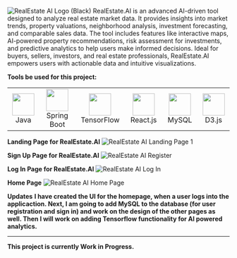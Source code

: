 ![RealEstate AI Logo (Black)](https://github.com/user-attachments/assets/ad231900-5d86-4367-9e41-12a3388eb2fe)
RealEstate.AI is an advanced AI-driven tool designed to analyze real estate market data. It provides insights into market trends, property valuations, neighborhood analysis, investment forecasting, and comparable sales data. The tool includes features like interactive maps, AI-powered property recommendations, risk assessment for investments, and predictive analytics to help users make informed decisions. Ideal for buyers, sellers, investors, and real estate professionals, RealEstate.AI empowers users with actionable data and intuitive visualizations.

**Tools be used for this project:**
<table>
  <tr>
    <td align="center"><img src="https://cdn.jsdelivr.net/gh/devicons/devicon@latest/icons/java/java-original.svg" width="50">Java</td>
    <td align="center"><img src="https://cdn.jsdelivr.net/gh/devicons/devicon@latest/icons/spring/spring-original.svg" width="50">Spring Boot</td>
    <td align="center"><img src="https://cdn.jsdelivr.net/gh/devicons/devicon@latest/icons/tensorflow/tensorflow-original.svg" width="50">TensorFlow</td>
    <td align="center"><img src="https://cdn.jsdelivr.net/gh/devicons/devicon@latest/icons/react/react-original.svg" width="50">React.js</td>
    <td align="center"><img src="https://cdn.jsdelivr.net/gh/devicons/devicon@latest/icons/mysql/mysql-original.svg"  width="50">MySQL</td>
    <td align="center"><img src="https://cdn.jsdelivr.net/gh/devicons/devicon@latest/icons/d3js/d3js-original.svg" width="50">D3.js</td>
  </tr>
</table>

**Landing Page for RealEstate.AI**
![RealEstate AI Landing Page 1](https://github.com/user-attachments/assets/325d3de5-12fe-4fcb-b1b7-18a51e4afd43)

**Sign Up Page for RealEstate.AI**
![RealEstate AI Register](https://github.com/user-attachments/assets/d8196ac3-1530-455b-bfac-31bb7cc407ea)

**Log In Page for RealEstate.AI**
![RealEstate AI Log In](https://github.com/user-attachments/assets/8c0aa145-c3db-4da0-a3dd-a90003ebf539)

**Home Page**
![RealEstate AI Home Page](https://github.com/user-attachments/assets/ae37f153-66d8-400d-b007-e7683ba086b7)

**Updates**
**I have created the UI for the homepage, when a user logs into the applicaction. Next, I am going to add MySQL to the database (for user registration and sign in) and work on the design of the other pages as well. Then I will work on adding Tensorflow functionality for AI powered analytics.**

-------------------------------------------------------------
**This project is currently Work in Progress.**
